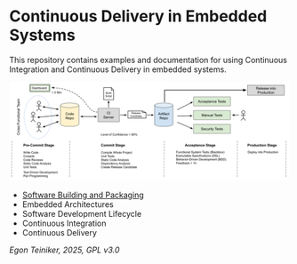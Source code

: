 # Continuous Delivery in Embedded Systems

This repository contains examples and documentation for using Continuous Integration and Continuous Delivery in embedded systems.

![CI/CD Process](figures/CI_CD%20Process.png)

* [Software Building and Packaging](build-process/)
* Embedded Architectures
* Software Development Lifecycle
* Continuous Integration
* Continuous Delivery

_Egon Teiniker, 2025, GPL v3.0_
